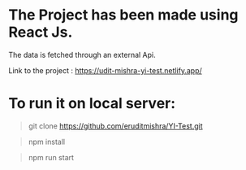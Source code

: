 # The Project has been made using React Js.

The data is fetched through an external Api.

Link to the project : https://udit-mishra-yi-test.netlify.app/

# To run it on local server:

> git clone https://github.com/eruditmishra/YI-Test.git

> npm install

> npm run start
